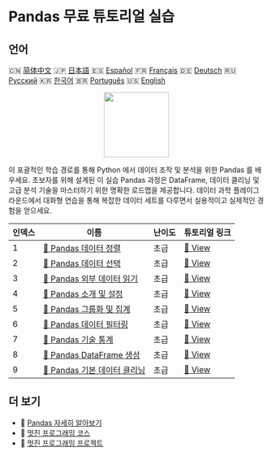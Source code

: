 # Pandas 무료 튜토리얼 실습

## 언어

🇨🇳 [简体中文](README_zh.md) 🇯🇵 [日本語](README_ja.md) 🇪🇸 [Español](README_es.md) 🇫🇷 [Français](README_fr.md) 🇩🇪 [Deutsch](README_de.md) 🇷🇺 [Русский](README_ru.md) 🇰🇷 [한국어](README_ko.md) 🇧🇷 [Português](README_pt.md) 🇺🇸 [English](README.md) 

<div align="center">
<img width="128px" src="https://file.labex.io/path/qhqKKAjZr3K5.png">
</div>

이 포괄적인 학습 경로를 통해 Python 에서 데이터 조작 및 분석을 위한 Pandas 를 배우세요. 초보자를 위해 설계된 이 실습 Pandas 과정은 DataFrame, 데이터 클리닝 및 고급 분석 기술을 마스터하기 위한 명확한 로드맵을 제공합니다. 데이터 과학 플레이그라운드에서 대화형 연습을 통해 복잡한 데이터 세트를 다루면서 실용적이고 실제적인 경험을 얻으세요.

|   인덱스 | 이름                                                                                                    | 난이도   | 튜토리얼 링크                                                                          |
|----------|---------------------------------------------------------------------------------------------------------|----------|----------------------------------------------------------------------------------------|
|        1 | [📖 Pandas 데이터 정렬](https://labex.io/ko/tutorials/pandas-pandas-sorting-data-596398)                | 초급     | [🔗 View](https://labex.io/ko/tutorials/pandas-pandas-sorting-data-596398)             |
|        2 | [📖 Pandas 데이터 선택](https://labex.io/ko/tutorials/pandas-pandas-selecting-data-596397)              | 초급     | [🔗 View](https://labex.io/ko/tutorials/pandas-pandas-selecting-data-596397)           |
|        3 | [📖 Pandas 외부 데이터 읽기](https://labex.io/ko/tutorials/pandas-pandas-reading-external-data-596396)  | 초급     | [🔗 View](https://labex.io/ko/tutorials/pandas-pandas-reading-external-data-596396)    |
|        4 | [📖 Pandas 소개 및 설정](https://labex.io/ko/tutorials/pandas-pandas-introduction-and-setup-596395)     | 초급     | [🔗 View](https://labex.io/ko/tutorials/pandas-pandas-introduction-and-setup-596395)   |
|        5 | [📖 Pandas 그룹화 및 집계](https://labex.io/ko/tutorials/pandas-pandas-grouping-and-aggregating-596394) | 초급     | [🔗 View](https://labex.io/ko/tutorials/pandas-pandas-grouping-and-aggregating-596394) |
|        6 | [📖 Pandas 데이터 필터링](https://labex.io/ko/tutorials/pandas-pandas-filtering-data-596393)            | 초급     | [🔗 View](https://labex.io/ko/tutorials/pandas-pandas-filtering-data-596393)           |
|        7 | [📖 Pandas 기술 통계](https://labex.io/ko/tutorials/pandas-pandas-descriptive-statistics-596392)        | 초급     | [🔗 View](https://labex.io/ko/tutorials/pandas-pandas-descriptive-statistics-596392)   |
|        8 | [📖 Pandas DataFrame 생성](https://labex.io/ko/tutorials/pandas-pandas-creating-dataframes-596391)      | 초급     | [🔗 View](https://labex.io/ko/tutorials/pandas-pandas-creating-dataframes-596391)      |
|        9 | [📖 Pandas 기본 데이터 클리닝](https://labex.io/ko/tutorials/pandas-pandas-basic-data-cleaning-596390)  | 초급     | [🔗 View](https://labex.io/ko/tutorials/pandas-pandas-basic-data-cleaning-596390)      |

## 더 보기

- 🔗 [Pandas 자세히 알아보기](https://labex.io/ko/skilltrees/pandas)
- 🔗 [멋진 프로그래밍 코스](https://github.com/labex-labs/awesome-programming-courses)
- 🔗 [멋진 프로그래밍 프로젝트](https://github.com/labex-labs/awesome-programming-projects)

